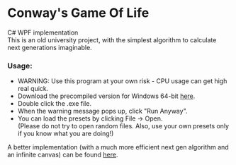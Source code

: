# Conway's Game Of Life
C# WPF implementation
\
This is an old university project, with the simplest algorithm to calculate next generations imaginable.

### Usage:

- WARNING: Use this program at your own risk - CPU usage can get high real quick.
- Download the precompiled version for Windows 64-bit [here](https://drive.google.com/file/d/10ajqbP6kPEjyj6d2h8xzJoHAyHj5BhVw/view?usp=sharing).
- Double click the .exe file.
- When the warning message pops up, click "Run Anyway".
- You can load the presets by clicking File -> Open. \
(Please do not try to open random files. Also, use your own presets only if you know what you are doing!)

[//]: #

A better implementation (with a much more efficient next gen algorithm and an infinite canvas) can be found [here](https://golly.sourceforge.io/).
